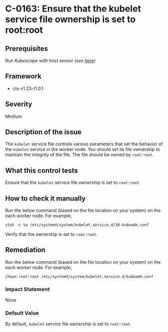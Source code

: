 # C-0163: Ensure that the kubelet service file ownership is set to root:root

## Prerequisites
 *Run Kubescape with host sensor (see [here](https://hub.armo.cloud/docs/host-sensor))*
 
## Framework
* cis-v1.23-t1.0.1
 
## Severity
Medium

## Description of the issue
The `kubelet` service file controls various parameters that set the behavior of the `kubelet` service in the worker node. You should set its file ownership to maintain the integrity of the file. The file should be owned by `root:root`.
 
## What this control tests 
Ensure that the `kubelet` service file ownership is set to `root:root`.
 
## How to check it manually 
Run the below command (based on the file location on your system) on the each worker node. For example,

 
```
stat -c %a /etc/systemd/system/kubelet.service.d/10-kubeadm.conf

```
 Verify that the ownership is set to `root:root`.
 
## Remediation
Run the below command (based on the file location on your system) on the each worker node. For example,

 
```
chown root:root /etc/systemd/system/kubelet.service.d/kubeadm.conf

```
 
### Impact Statement
None
 
### Default Value
By default, `kubelet` service file ownership is set to `root:root`.
 

